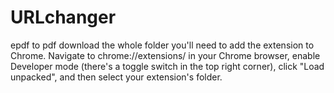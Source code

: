 # URLchanger
epdf to pdf
download the whole folder
you'll need to add the extension to Chrome. Navigate to chrome://extensions/ in your Chrome browser, 
enable Developer mode (there's a toggle switch in the top right corner), click "Load unpacked", 
and then select your extension's folder.
